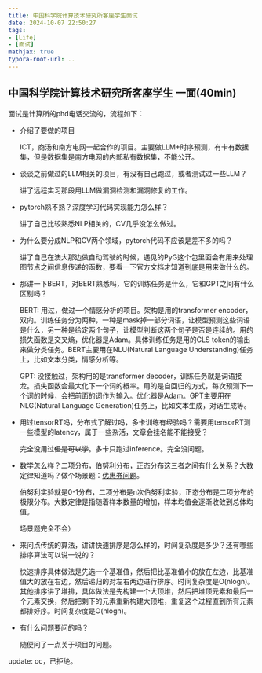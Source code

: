 ```yaml
---
title: 中国科学院计算技术研究所客座学生面试
date: 2024-10-07 22:50:27
tags:
- [Life]
- [面试]
mathjax: true
typora-root-url: ..
---
```


## 中国科学院计算技术研究所客座学生 一面(40min)

面试是计算所的phd电话交流的，流程如下：

- 介绍了要做的项目

    ICT，商汤和南方电网一起合作的项目。主要做LLM+时序预测，有卡有数据集，但是数据集是南方电网的内部私有数据集，不能公开。
-   谈谈之前做过的LLM相关的项目，有没有自己跑过，或者测试过一些LLM？

    讲了远程实习那段用LLM做漏洞检测和漏洞修复的工作。

<!--more-->

- pytorch熟不熟？深度学习代码实现能力怎么样？

    讲了自己比较熟悉NLP相关的，CV几乎没怎么做过。

- 为什么要分成NLP和CV两个领域，pytorch代码不应该是差不多的吗？

    讲了自己在澳大那边做自动驾驶的时候，遇见的PyG这个包里面会有用来处理图节点之间信息传递的函数，要看一下官方文档才知道到底是用来做什么的。


- 那讲一下BERT，对BERT熟悉吗，它的训练任务是什么，它和GPT之间有什么区别吗？

    BERT:
    用过，做过一个情感分析的项目。架构是用的transformer encoder，双向。训练任务分为两种，一种是mask掉一部分词语，让模型预测这些词语是什么，另一种是给定两个句子，让模型判断这两个句子是否是连续的。用的损失函数是交叉熵，优化器是Adam。具体训练任务是用的CLS token的输出来做分类任务。BERT主要用在NLU(Natural Language Understanding)任务上，比如文本分类，情感分析等。
    
    GPT:
    没接触过，架构用的是transformer decoder，训练任务就是词语接龙。损失函数会最大化下一个词的概率。用的是自回归的方式，每次预测下一个词的时候，会把前面的词作为输入。优化器是Adam。GPT主要用在NLG(Natural Language Generation)任务上，比如文本生成，对话生成等。

- 用过tensorRT吗，分布式了解过吗，多卡训练有经验吗？需要用tensorRT测一些模型的latency，属于一些杂活，文章会挂名能不能接受？
  
    完全没用过~~但是可以学~~。多卡只跑过inference。完全没问题。

- 数学怎么样？二项分布，伯努利分布，正态分布这三者之间有什么关系？大数定律知道吗？做个场景题：[优惠券问题](https://zhuanlan.zhihu.com/p/140537355)。

    伯努利实验就是0-1分布，二项分布是n次伯努利实验，正态分布是二项分布的极限分布。大数定律是指随着样本数量的增加，样本均值会逐渐收敛到总体均值。

    场景题完全不会）

- 来问点传统的算法，讲讲快速排序是怎么样的，时间复杂度是多少？还有哪些排序算法可以说一说的？
    
    快速排序具体做法是先选一个基准值，然后把比基准值小的放在左边，比基准值大的放在右边，然后递归的对左右两边进行排序。时间复杂度是O(nlogn)。其他排序讲了堆排，具体做法是先构建一个大顶堆，然后把堆顶元素和最后一个元素交换，然后把剩下的元素重新构建大顶堆，重复这个过程直到所有元素都排好序。时间复杂度是O(nlogn)。

- 有什么问题要问的吗？

    随便问了一点关于项目的问题。

update: oc，已拒绝。